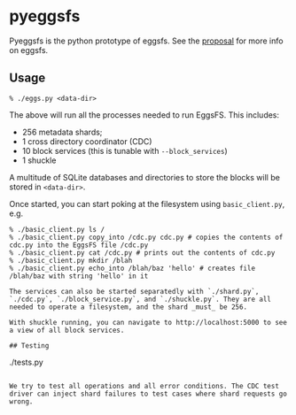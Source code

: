 # pyeggsfs

Pyeggsfs is the python prototype of eggsfs. See the [proposal](https://xtxmarketscom.sharepoint.com/:w:/s/ECN/EdVNBAzB7klPsVw6CxkfAvwB0LGu4pbtf-Gafr0tMnWNKw?e=2LaGl8) for more info on eggsfs.

## Usage

```
% ./eggs.py <data-dir>
```

The above will run all the processes needed to run EggsFS. This includes:

* 256 metadata shards;
* 1 cross directory coordinator (CDC)
* 10 block services (this is tunable with `--block_services`)
* 1 shuckle

A multitude of SQLite databases and directories to store the blocks will be stored in `<data-dir>`.

Once started, you can start poking at the filesystem using `basic_client.py`, e.g.

```
% ./basic_client.py ls /
% ./basic_client.py copy_into /cdc.py cdc.py # copies the contents of cdc.py into the EggsFS file /cdc.py
% ./basic_client.py cat /cdc.py # prints out the contents of cdc.py
% ./basic_client.py mkdir /blah
% ./basic_client.py echo_into /blah/baz 'hello' # creates file /blah/baz with string 'hello' in it

The services can also be started separatedly with `./shard.py`, `./cdc.py`, `./block_service.py`, and `./shuckle.py`. They are all needed to operate a filesystem, and the shard _must_ be 256.

With shuckle running, you can navigate to http://localhost:5000 to see a view of all block services.

## Testing

```
./tests.py
```

We try to test all operations and all error conditions. The CDC test driver can inject shard failures to test cases where shard requests go wrong.